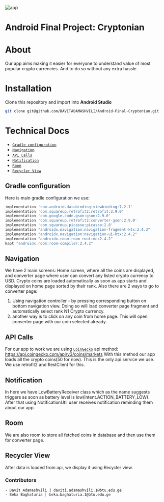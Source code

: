 ![app](https://i.imgur.com/oA8E8nv.png)
# Android Final Project: Cryptonian

# About
Our app aims making it easier for everyone to understand value of most popular crypto currencies. And to do so without any extra hassle.

# Installation
Clone this repository and import into **Android Studio**
```bash
git clone git@github.com/DAVITADAMASHVILI/Android-Final-Cryptonian.git
```

# Technical Docs
- [`Gradle configuration`](#gradle-configuration)
- [`Navigation`](#navigation)
- [`API Calls`](#api-calls)
- [`Notification`](#notification)
- [`Room`](#room)
- [`Recycler View`](#recycler-view)


## Gradle configuration
   Here is main gradle configuration we use:
```bash
implementation 'com.android.databinding:viewbinding:7.2.1'
implementation 'com.squareup.retrofit2:retrofit:2.9.0'
implementation 'com.google.code.gson:gson:2.9.0'
implementation 'com.squareup.retrofit2:converter-gson:2.9.0'
implementation 'com.squareup.picasso:picasso:2.8'
implementation "androidx.navigation:navigation-fragment-ktx:2.4.2"
implementation "androidx.navigation:navigation-ui-ktx:2.4.2"
implementation "androidx.room:room-runtime:2.4.2"
kapt "androidx.room:room-compiler:2.4.2"
```
## Navigation
  We have 2 main screens: Home screen, where all the coins are displayed, and converter page where user can convert any listed crypto currency to USD.
  Crypto coins are loaded automatically as soon as app starts and displayed on home page sorted by their rank. Also there are 2 ways to go to converter page:
  1) Using navigation controller - by pressing corresponding button on bottom navigation view. Doing so will load converter page fragment and automatically select 
     rank N1 Crypto currency.
  2) another way is to click on any coin from home page. This will open converter page with our coin selected already.

## API Calls
  For our app to work we are using [`CoinGecko`](https://www.coingecko.com/en/api/documentation) api method: https://api.coingecko.com/api/v3/coins/markets
  With this method our app loads all the crypto coins(50 for now). This is the only api service we use. We use retrofit2 and RestClient for this.
  
## Notification
   In here we have LowBatteryReceiver class which as the name suggests triggers as soon as battery level is low(Intent.ACTION_BATTERY_LOW). After that using 
   NotificationUtil user receives notification reminding them about our app.

## Room
   We are also room to store all fetched coins in database and then use them for converter page.
   
## Recycler View
   After data is loaded from api, we display it using Recycler view.

### Contributors
	- Davit Adamashvili | daviti.adamashvili.1@btu.edu.ge
    - Beka Baghaturia | beka.baghaturia.1@btu.edu.ge
